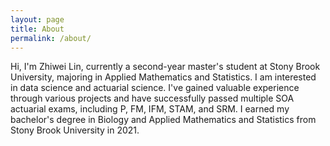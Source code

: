```yaml
---
layout: page
title: About
permalink: /about/
---
```


<p>Hi, I'm Zhiwei Lin, currently a second-year master's student at Stony Brook University, majoring in Applied Mathematics and Statistics. I am interested in data science and actuarial science. I've gained valuable experience through various projects and have successfully passed multiple SOA actuarial exams, including P, FM, IFM, STAM, and SRM. I earned my bachelor's degree in Biology and Applied Mathematics and Statistics from Stony Brook University in 2021.</p>

